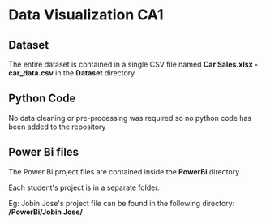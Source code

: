 # Data Visualization CA1

## Dataset
The entire dataset is contained in a single CSV file named __Car Sales.xlsx - car_data.csv__ in the __Dataset__ directory

## Python Code
No data cleaning or pre-processing was required so no python code has been added to the repository

## Power Bi files 
The Power Bi project files are contained inside the __PowerBi__ directory. 

Each student's project is in a separate folder. 

Eg: Jobin Jose's project file can be found in the following directory: __/PowerBi/Jobin Jose/__

